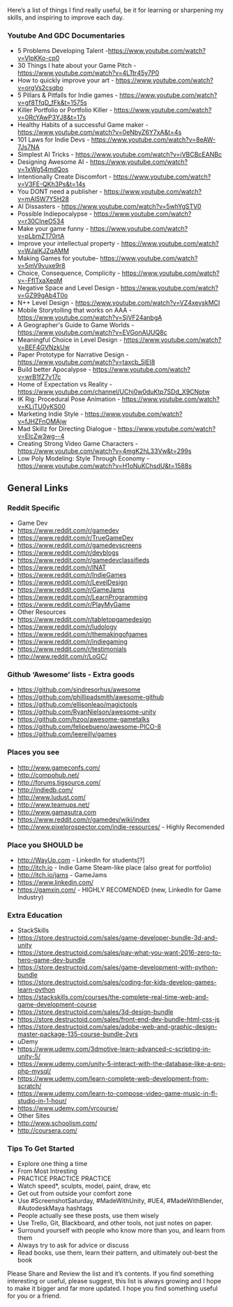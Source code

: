 Here’s a list of things I find really useful, be it for learning or sharpening my skills, and inspiring to improve each day. 

### Youtube And GDC Documentaries
* 5 Problems Developing Talent -https://www.youtube.com/watch?v=VlpKKo-cp0
* 30 Things I hate about your Game Pitch - https://www.youtube.com/watch?v=4LTtr45y7P0
* How to quickly improve your art - https://www.youtube.com/watch?v=orgVs2csqbo
* 5 Pillars & Pitfalls for Indie games - https://www.youtube.com/watch?v=gf8TfqD_fFk&t=1575s
* Killer Portfolio or Portfolio Killer - https://www.youtube.com/watch?v=0RcYAwP3YJ8&t=17s
* Healthy Habits of a successful Game maker - https://www.youtube.com/watch?v=0eNbyZ6Y7xA&t=4s
* 101 Laws for Indie Devs - https://www.youtube.com/watch?v=8eAW-7Js7NA
* Simplest AI Tricks - https://www.youtube.com/watch?v=iVBCBcEANBc
* Designing Awesome AI - https://www.youtube.com/watch?v=1xWg54mdQos
* Intentionally Create Discomfort - https://www.youtube.com/watch?v=V3FE-QKh3Ps&t=14s
* You DONT need a publisher - https://www.youtube.com/watch?v=mAI5W7Y5H28
* AI Dissasters - https://www.youtube.com/watch?v=5whYgSTV0
* Possible Indiepocalypse - https://www.youtube.com/watch?v=r30CIneO534
* Make your game funny - https://www.youtube.com/watch?v=pLbmZT70rtA
* Improve your intellectual property - https://www.youtube.com/watch?v=WJalKJZqAMM
* Making Games for youtube- https://www.youtube.com/watch?v=5mV9vuxe9r8
* Choice, Consequence, Complicity - https://www.youtube.com/watch?v=-FfITxaXeqM
* Negative Space and Level Design - https://www.youtube.com/watch?v=GZ99gAb4T0o
* N++ Level Design - https://www.youtube.com/watch?v=VZ4xevskMCI
* Mobile Storytolling that works on AAA - https://www.youtube.com/watch?v=SjVF24anbgA
* A Geographer's Guide to Game Worlds - https://www.youtube.com/watch?v=EVGonAUUQ8c
* Meaningful Choice in Level Design - https://www.youtube.com/watch?v=BEF4GVNzkUw
* Paper Prototype for Narrative Design - https://www.youtube.com/watch?v=taxcb_5lEI8
* Build better Apocalypse - https://www.youtube.com/watch?v=wrB1fZ7v17c
* Home of Expectation vs Reality - https://www.youtube.com/channel/UChj0w0duKtp7SDd_X9CNptw
* IK Rig: Procedural Pose Animation - https://www.youtube.com/watch?v=KLjTU0yKS00
* Marketing Indie Style - https://www.youtube.com/watch?v=fJHZFnOMAjw
* Mad Skillz for Directing Dialogue - https://www.youtube.com/watch?v=ElcZw3wg--4
* Creating Strong Video Game Characters - https://www.youtube.com/watch?v=4mgK2hL33Vw&t=299s
* Low Poly Modeling: Style Through Economy - https://www.youtube.com/watch?v=H1oNuKChsdU&t=1588s


## General Links
### Reddit Specific
* Game Dev 
 * https://www.reddit.com/r/gamedev
 * https://www.reddit.com/r/TrueGameDev
 * https://www.reddit.com/r/gamedevscreens
 * https://www.reddit.com/r/devblogs
 * https://www.reddit.com/r/gamedevclassifieds
 * https://www.reddit.com/r/INAT
 * https://www.reddit.com/r/IndieGames
 * https://www.reddit.com/r/LevelDesign
 * https://www.reddit.com/r/GameJams
 * https://www.reddit.com/r/LearnProgramming
 * https://www.reddit.com/r/PlayMyGame
* Other Resources
 * https://www.reddit.com/r/tabletopgamedesign
 * https://www.reddit.com/r/ludology
 * https://www.reddit.com/r/themakingofgames
 * https://www.reddit.com/r/indiegaming
 * https://www.reddit.com/r/testimonials
 * http://www.reddit.com/r/LoGC/
 
### Github ‘Awesome’ lists - Extra goods
* https://github.com/sindresorhus/awesome
* https://github.com/phillipadsmith/awesome-github
* https://github.com/ellisonleao/magictools
* https://github.com/RyanNielson/awesome-unity
* https://github.com/hzoo/awesome-gametalks
* https://github.com/felipebueno/awesome-PICO-8
* https://github.com/leereilly/games

### Places you see
* http://www.gameconfs.com/
* http://compohub.net/
* http://forums.tigsource.com/
* http://indiedb.com/
* http://www.ludust.com/
* http://www.teamups.net/
* http://www.gamasutra.com
* https://www.reddit.com/r/gamedev/wiki/index
* http://www.pixelprospector.com/indie-resources/ - Highly Recomended

### Place you SHOULD be 
* http://WayUp.com - LinkedIn for students[?]
* http://itch.io - Indie Game Steam-like place (also great for portfolio)
* http://itch.io/jams - GameJams
* https://www.linkedin.com/
* https://gamxin.com/ - HIGHLY RECOMENDED (new, LinkedIn for Game Industry)

### Extra Education
* StackSkills
 * https://store.destructoid.com/sales/game-developer-bundle-3d-and-unity
 * https://store.destructoid.com/sales/pay-what-you-want-2016-zero-to-hero-game-dev-bundle
 * https://store.destructoid.com/sales/game-development-with-python-bundle
 * https://store.destructoid.com/sales/coding-for-kids-develop-games-learn-python
 * https://stackskills.com/courses/the-complete-real-time-web-and-game-development-course
 * https://store.destructoid.com/sales/3d-design-bundle
 * https://store.destructoid.com/sales/front-end-dev-bundle-html-css-js
 * https://store.destructoid.com/sales/adobe-web-and-graphic-design-master-package-135-course-bundle-2yrs
* uDemy
 * https://www.udemy.com/3dmotive-learn-advanced-c-scripting-in-unity-5/
 * https://www.udemy.com/unity-5-interact-with-the-database-like-a-pro-php-mysql/
 * https://www.udemy.com/learn-complete-web-development-from-scratch/
 * https://www.udemy.com/learn-to-compose-video-game-music-in-fl-studio-in-1-hour/
 * https://www.udemy.com/vrcourse/
* Other Sites
 * http://www.schoolism.com/
 * http://coursera.com/

### Tips To Get Started
* Explore one thing a time
 * From Most Intresting
 * PRACTICE PRACTICE PRACTICE
  * Watch speed*, sculpts, model, paint, draw, etc
  * Get out from outside your comfort zone
* Use #ScreenshotSaturday, #MadeWithUnity, #UE4, #MadeWithBlender, #AutodeskMaya hashtags
 * People actually see these posts, use them wisely
* Use Trello, Git, Blackboard, and other tools, not just notes on paper.
* Surround yourself with people who know more than you, and learn from them
* Always try to ask for advice or discuss
* Read books, use them, learn their pattern, and ultimately out-best the book

Please Share and Review the list and it’s contents. If you find something interesting or useful, please suggest, this list is always growing and I hope to make it bigger and far more updated. I hope you find something useful for you or a friend.
